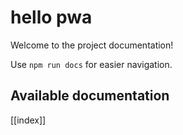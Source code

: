 # hello pwa

Welcome to the project documentation!

Use `npm run docs` for easier navigation.

## Available documentation

[[index]]
